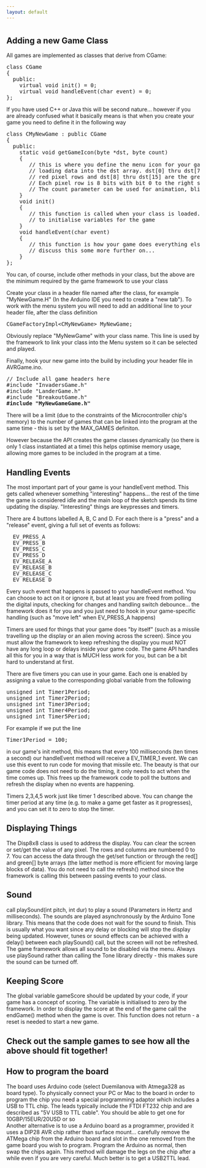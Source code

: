 ```yaml
---
layout: default
---
```

# 

## Adding a new Game Class
All games are implemented as classes that derive from CGame:

<pre>
class CGame 
{
  public:
    virtual void init() = 0;
    virtual void handleEvent(char event) = 0;
};
</pre>

If you have used C++ or Java this will be second nature... however if you are already confused what it basically means is that when you create your game you need to define it in the following way

<pre>
class CMyNewGame : public CGame 
{
  public:
    static void getGameIcon(byte *dst, byte count)
    {
       // this is where you define the menu icon for your game by 
       // loading data into the dst array. dst[0] thru dst[7] are the
       // red pixel rows and dst[8] thru dst[15] are the green pixels.
       // Each pixel row is 8 bits with bit 0 to the right side
       // The count parameter can be used for animation, blinking etc
    }
    void init()
    {
       // this function is called when your class is loaded. Use it
       // to initialise variables for the game
    }
    void handleEvent(char event)
    {
       // this function is how your game does everything else. We'll 
       // discuss this some more further on...
    }
};
</pre>

You can, of course, include other methods in your class, but the above are the minimum required by the game framework to use your class

Create your class in a header file named after the class, for example "MyNewGame.H" (In the Arduino IDE  you need to create a "new tab"). To work with the menu system you will need to add an additional line to your header file, after the class definition

<pre>
CGameFactoryImpl&lt;CMyNewGame&gt; MyNewGame;
</pre>

Obviously replace "MyNewGame" with your class name. This line is used by the framework to link your class into the Menu system so it can be selected and played.

Finally, hook your new game into the build by including your header file in AVRGame.ino. 

<pre>
// Include all game headers here
#include "InvadersGame.h"
#include "LanderGame.h"
#include "BreakoutGame.h"
<b>#include "MyNewGameGame.h"</b>
</pre>

There will be a limit (due to the constraints of the Microcontroller chip's memory) to the number of games that can be linked into the program at the same time - this is set by the MAX_GAMES definiton. 

However because the API creates the game classes dynamically (so there is only 1 class instantiated at a time) this helps optimise memory usage, allowing more games to be included in the program at a time.

## Handling Events
The most important part of your game is your handleEvent method. This gets called whenever something "interesting" happens... the rest of the time the game is considered idle and the main loop of the sketch spends its time updating the display. "Interesting" things are keypresses and timers. 

There are 4 buttons labelled A, B, C and D. For each there is a "press" and a "release" event, giving a full set of events as follows:

<pre>
  EV_PRESS_A
  EV_PRESS_B
  EV_PRESS_C
  EV_PRESS_D
  EV_RELEASE_A
  EV_RELEASE_B
  EV_RELEASE_C
  EV_RELEASE_D
</pre>

Every such event that happens is passed to your handleEvent method. You can choose to act on it or ignore it, but at least you are freed from polling the digital inputs, checking for changes and handling switch debounce... the framework does it for you and you just need to hook in your game-specific handling (such as "move left" when EV_PRESS_A happens)

Timers are used for things that your game does "by itself" (such as a missile travelling up the display or an alien moving across the screen). Since you must allow the framework to keep refreshing the display you must NOT have any long loop or delays inside your game code. The game API handles all this for you in a way that is MUCH less work for you, but can be a bit hard to understand at first.

There are five timers you can use in your game. Each one is enabled by assigning a value to the corresponding global variable from the following
<pre>
unsigned int Timer1Period;
unsigned int Timer2Period;
unsigned int Timer3Period;
unsigned int Timer4Period;
unsigned int Timer5Period;
</pre>

For example if we put the line 
<pre>
Timer1Period = 100;
</pre>
in our game's init method, this means that every 100 milliseconds (ten times a second) our handleEvent method will receive a EV_TIMER_1 event. We can use this event to run code for moving that missile etc. The beauty is that our game code does not need to do the timing, it only needs to act when the time comes up. This frees up the framework code to poll the buttons and refresh the display when no events are happening. 

Timers 2,3,4,5 work just like timer 1 described above. You can change the timer period at any time (e.g. to make a game get faster as it progresses), and you can set it to zero to stop  the timer.

## Displaying Things
The Disp8x8 class is used to address the display. You can clear the screen or set/get the value of any pixel. The rows and columns are numbered 0 to 7. You can access the data through the get/set function or through the red[] and green[] byte arrays (the latter method is more efficient for moving large blocks of data). You do not need to call the refresh() method since the framework is calling this between passing events to your class.

## Sound
call playSound(int pitch, int dur) to play a sound (Parameters in Hertz and milliseconds). The sounds are played asynchronously by the Arduino Tone library. This means that the code does not wait for the sound to finish. This is usually what you want since any delay or blocking will stop the display being updated. However, tunes or sound effects can be achieved with a delay() between each playSound() call, but the screen will not be refreshed.
The game framework allows all sound to be disabled via the menu. Always use playSound rather than calling the Tone library directly - this makes sure the sound can be turned off.

## Keeping Score
The global variable gameScore should be updated by your code, if your game has a concept of scoring. The variable is initialised to zero by the framework. In order to display the score at the end of the game call the endGame() method when the game is over. This function does not return - a reset is needed to start a new game.

## Check out the sample games to see how all the above should fit together!

## How to program the board
The board uses Arduino code (select Duemilanova with Atmega328 as board type). To physically connect your PC or Mac to the board in order to program the chip you need a special programming adaptor which includes a USB to TTL chip. The leads typically include the FTDI FT232 chip and are described as "5V USB to TTL cable". You should be able to get one for 10GBP/15EUR/20USD or so<br>
Another alternative is to use a Arduino board as a programmer, provided it uses a DIP28 AVR chip rather than surface mount... carefully remove the ATMega chip from the Arduino board and slot in the one removed from the game board you wish to program. Program the Arduino as normal, then swap the chips again. This method will damage the legs on the chip after a while even if you are very careful. Much better is to get a USB2TTL lead.